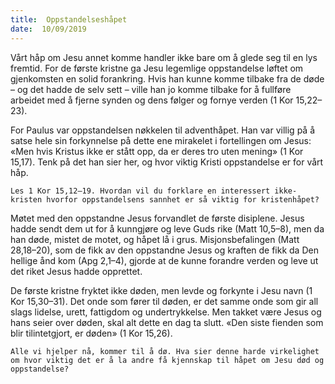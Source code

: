 ```yaml
---
title:  Oppstandelseshåpet
date:  10/09/2019
---
```


Vårt håp om Jesu annet komme handler ikke bare om å glede seg til en lys fremtid. For de første kristne ga Jesu legemlige oppstandelse løftet om gjenkomsten en solid forankring. Hvis han kunne komme tilbake fra de døde – og det hadde de selv sett – ville han jo komme tilbake for å fullføre arbeidet med å fjerne synden og dens følger og fornye verden (1 Kor 15,22–23).

For Paulus var oppstandelsen nøkkelen til adventhåpet. Han var villig på å satse hele sin forkynnelse på dette ene mirakelet i fortellingen om Jesus: «Men hvis Kristus ikke er stått opp, da er deres tro uten mening» (1 Kor 15,17). Tenk på det han sier her, og hvor viktig Kristi oppstandelse er for vårt håp.

`Les 1 Kor 15,12–19. Hvordan vil du forklare en interessert ikke-kristen hvorfor oppstandelsens sannhet er så viktig for kristenhåpet?`

Møtet med den oppstandne Jesus forvandlet de første disiplene. Jesus hadde sendt dem ut for å kunngjøre og leve Guds rike (Matt 10,5–8), men da han døde, mistet de motet, og håpet lå i grus. Misjonsbefalingen (Matt 28,18–20), som de fikk av den oppstandne Jesus og kraften de fikk da Den hellige ånd kom (Apg 2,1–4), gjorde at de kunne forandre verden og leve ut det riket Jesus hadde opprettet.

De første kristne fryktet ikke døden, men levde og forkynte i Jesu navn (1 Kor 15,30–31). Det onde som fører til døden, er det samme onde som gir all slags lidelse, urett, fattigdom og undertrykkelse. Men takket være Jesus og hans seier over døden, skal alt dette en dag ta slutt. «Den siste fienden som blir tilintetgjort, er døden» (1 Kor 15,26).

`Alle vi hjelper nå, kommer til å dø. Hva sier denne harde virkelighet om hvor viktig det er å la andre få kjennskap til håpet om Jesu død og oppstandelse?`